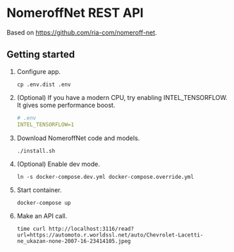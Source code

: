 # NomeroffNet REST API

Based on https://github.com/ria-com/nomeroff-net.

## Getting started

1. Configure app.

    `cp .env.dist .env`
    
1. (Optional) If you have a modern CPU, try enabling INTEL_TENSORFLOW. It gives some performance boost.

    ```yaml
    # .env
    INTEL_TENSORFLOW=1 
    ```

1. Download NomeroffNet code and models.

    `./install.sh`
    
1. (Optional) Enable dev mode.

    `ln -s docker-compose.dev.yml docker-compose.override.yml`    

1. Start container.
 
    `docker-compose up`
    
1. Make an API call.
    
    `time curl http://localhost:3116/read?url=https://automoto.r.worldssl.net/auto/Chevrolet-Lacetti-ne_ukazan-none-2007-16-23414105.jpeg`
    
    
    